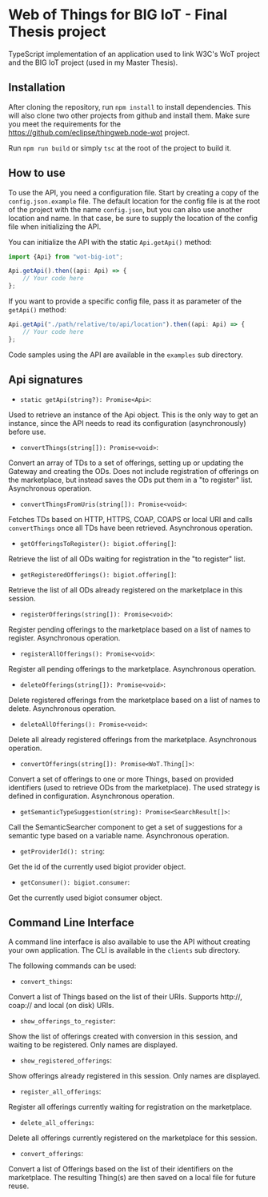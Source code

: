 # Web of Things for BIG IoT - Final Thesis project

TypeScript implementation of an application used to link W3C's WoT project and the BIG IoT project (used in my Master Thesis).

## Installation

After cloning the repository, run ```npm install``` to install dependencies. This will also clone two other projects from github
and install them. Make sure you meet the requirements for the https://github.com/eclipse/thingweb.node-wot project.

Run ```npm run build``` or simply ```tsc``` at the root of the project to build it.

## How to use

To use the API, you need a configuration file. Start by creating a copy of the ```config.json.example``` file. The default location
for the config file is at the root of the project with the name ```config.json```, but you can also use another location and name.
In that case, be sure to supply the location of the config file when initializing the API.

You can initialize the API with the static ```Api.getApi()``` method:

```typescript
import {Api} from "wot-big-iot";

Api.getApi().then((api: Api) => {
    // Your code here
};
```

If you want to provide a specific config file, pass it as parameter of the ```getApi()``` method:

```typescript
Api.getApi("./path/relative/to/api/location").then((api: Api) => {
    // Your code here
};
```

Code samples using the API are available in the ```examples``` sub directory.

## Api signatures

- ```static getApi(string?): Promise<Api>```:

Used to retrieve an instance of the Api object. This is the only way to get an instance, since the API needs to read its configuration (asynchronously) before use.
- ```convertThings(string[]): Promise<void>```:

Convert an array of TDs to a set of offerings, setting up or updating the Gateway and creating the ODs. Does not include registration of offerings on the marketplace, but instead saves the ODs put them in a "to register" list. Asynchronous operation.
- ```convertThingsFromUris(string[]): Promise<void>```:

Fetches TDs based on HTTP, HTTPS, COAP, COAPS or local URI and calls ```convertThings``` once all TDs have been retrieved. Asynchronous operation.
- ```getOfferingsToRegister(): bigiot.offering[]```:

Retrieve the list of all ODs waiting for registration in the "to register" list.
- ```getRegisteredOfferings(): bigiot.offering[]```:

Retrieve the list of all ODs already registered on the marketplace in this session.
- ```registerOfferings(string[]): Promise<void>```:

Register pending offerings to the marketplace based on a list of names to register. Asynchronous operation.
- ```registerAllOfferings(): Promise<void>```:

Register all pending offerings to the marketplace. Asynchronous operation.
- ```deleteOfferings(string[]): Promise<void>```:

Delete registered offerings from the marketplace based on a list of names to delete. Asynchronous operation.
- ```deleteAllOfferings(): Promise<void>```:

Delete all already registered offerings from the marketplace. Asynchronous operation.
- ```convertOfferings(string[]): Promise<WoT.Thing[]>```:

Convert a set of offerings to one or more Things, based on provided identifiers (used to retrieve ODs from the marketplace). The used strategy is defined in configuration. Asynchronous operation.
- ```getSemanticTypeSuggestion(string): Promise<SearchResult[]>```:

Call the SemanticSearcher component to get a set of suggestions for a semantic type based on a variable name. Asynchronous operation.
- ```getProviderId(): string```:

Get the id of the currently used bigiot provider object.
- ```getConsumer(): bigiot.consumer```:

Get the currently used bigiot consumer object.

## Command Line Interface

A command line interface is also available to use the API without creating your own application. The CLI is available in the ```clients``` sub directory.

The following commands can be used:

- ```convert_things```:

Convert a list of Things based on the list of their URIs. Supports http://, coap:// and local (on disk) URIs.
- ```show_offerings_to_register```:

Show the list of offerings created with conversion in this session, and waiting to be registered. Only names are displayed.
- ```show_registered_offerings```:

Show offerings already registered in this session. Only names are displayed.
- ```register_all_offerings```:

Register all offerings currently waiting for registration on the marketplace.
- ```delete_all_offerings```:

Delete all offerings currently registered on the marketplace for this session.
- ```convert_offerings```:

Convert a list of Offerings based on the list of their identifiers on the marketplace. The resulting Thing(s) are then saved on a local file for future reuse.